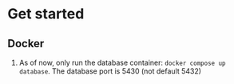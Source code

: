 # Get started

## Docker

1.  As of now, only run the database container: `docker compose up database`. The database port is 5430 (not default 5432)
